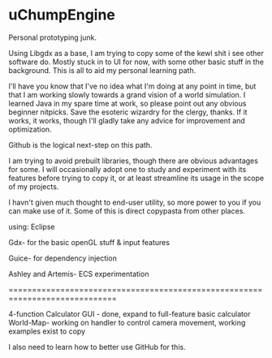 # uChumpEngine
Personal prototyping junk.

Using Libgdx as a base, I am trying to copy some of the kewl shit i see other software do.
Mostly stuck in to UI for now, with some other basic stuff in the background. This is all to aid my 
personal learning path.

I'll have you know that I've no idea what I'm doing at any point in time, but that I am working slowly 
towards a grand vision of a world simulation. I learned Java in my spare time at work, so please point out 
any obvious beginner nitpicks. Save the esoteric wizardry for the clergy, thanks. If it works, it works, 
though I'll gladly take any advice for improvement and optimization.

Github is the logical next-step on this path.

I am trying to avoid prebuilt libraries, though there are obvious advantages for some.
I will occasionally adopt one to study and experiment with its features before trying to 
copy it, or at least streamline its usage in the scope of my projects.

I havn't given much thought to end-user utility, so more power to you if you can make use of it.
Some of this is direct copypasta from other places.

using: Eclipse

Gdx- for the basic openGL stuff & input features

Guice- for dependency injection

Ashley and Artemis- ECS experimentation

=============================================================================

4-function Calculator GUI - done, expand to full-feature basic calculator
World-Map- working on handler to control camera movement, working examples exist to copy




I also need to learn how to better use GitHub for this.
